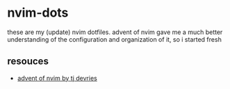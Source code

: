 # nvim-dots
these are my (update) nvim dotfiles. advent of nvim gave me a much better understanding of the configuration and organization of it, so i started fresh
## resouces
- [advent of nvim by tj devries]()

